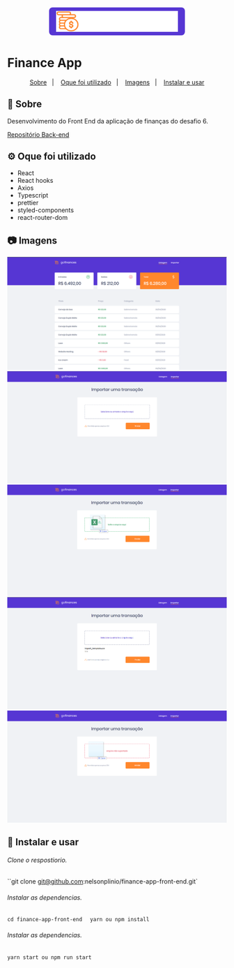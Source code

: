 
<h1 align="center">
    <img alt="FinanceApp" src="./src/assets/logo.svg" width="280px" style='background: #5636d3; padding: 8px 16px; border-radius: 8px;' />
</h1>

# Finance App

<p align="center">
  <a href="#rocket-sobre-o-desafio">Sobre</a>&nbsp;&nbsp;&nbsp;|&nbsp;&nbsp;&nbsp;
  <a href='#gear-oque-foi-utilizado'>Oque foi utilizado</a>&nbsp;&nbsp;&nbsp;|&nbsp;&nbsp;&nbsp;
  <a href="#camera-imagens">Imagens</a>&nbsp;&nbsp;&nbsp;|&nbsp;&nbsp;&nbsp;
  <a href="#Instalar e usar">Instalar e usar</a>
</p>

## 🔎 Sobre

Desenvolvimento do Front End da aplicação de finanças do desafio 6.

<a href='https://github.com/nelsonplinio/finance-app-typeorm'>Repositório Back-end</a>



## ⚙️ Oque foi utilizado

  - React
  - React hooks
  - Axios
  - Typescript
  - prettier
  - styled-components
  - react-router-dom

## 📷 Imagens

<strong></strong>
<img src='imgs/dashboard.png'>
<br />
<img src='imgs/import.png'>
<br />
<img src='imgs/import_1.png'>
<br />
<img src='imgs/import_2.png'>
<br />
<img src='imgs/import_3.png'>
<br />

## 🚀 Instalar e usar

###### Clone o respostiorio.
``git clone git@github.com:nelsonplinio/finance-app-front-end.git`

###### Instalar as dependencias.
``cd finance-app-front-end ``
`` yarn ou npm install``

###### Instalar as dependencias.
``yarn start ou npm run start ``
